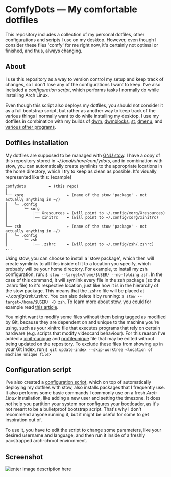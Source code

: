 ﻿# ComfyDots — My comfortable dotfiles

This repository includes a collection of my personal dotfiles, other configurations and scripts I use on my desktop. However, even though I consider these files 'comfy' for me right now, it's certainly not optimal or finished, and thus, always changing.

## About
I use this repository as a way to version control my setup and keep track of changes, so I don't lose any of the configurations I want to keep. I've also included a *configuration script*, which performs tasks I normally do while installing Arch Linux.

Even though this script also deploys my dotfiles, you should not consider it as a full bootstrap script, but rather as another way to keep track of the various things I normally want to do while installing my desktop. I use my dotfiles in combination with my builds of [dwm](https://github.com/consoom/dwm), [dwmblocks](https://github.com/consoom/dwmblocks), [st](https://github.com/consoom/st), [dmenu](https://github.com/consoom/dmenu), and [various other programs](https://github.com/consoom/comfydots/blob/main/packages.csv).

## Dotfiles installation
My dotfiles are supposed to be managed with [GNU stow](https://www.gnu.org/software/stow/). I have a copy of this repository stored in *~/.local/share/comfydots*, and in combination with stow, you can automatically create symlinks to the appropriate locations in the home directory, which I try to keep as clean as possible. It's visually represented like this: (example)
```
comfydots		   ← (this repo)
│
└── xorg                   ← (name of the stow 'package' - not actually anything in ~/)
│   └─ .config
│       └─ xorg
│           |── Xresources ← (will point to ~/.config/xorg/Xresources)
│           |── xinitrc    ← (will point to ~/.config/xorg/xinitrc)
│
└── zsh                    ← (name of the stow 'package' - not actually anything in ~/)
│   └─ .config
│       └─ zsh
│           |── .zshrc     ← (will point to ~/.config/zsh/.zshrc)
...
```
Using stow, you can choose to install a 'stow package', which then will create symlinks to all files inside of it to a location you specify, which probably will be your home directory.
For example, to install my zsh configuration, run: `$ stow --target=/home/$USER/ --no-folding zsh`. In the case of this command, it will symlink every file in the zsh package (so the .zshrc file) to it's respective location, just like how it is in the hierarchy of the stow package. This means that the .zshrc file will be placed at *~/.config/zsh/.zshrc*.
You can also delete it by running: `$ stow --target=/home/$USER/ -D zsh`.
To learn more about stow, you could for example read [this article](https://web.archive.org/web/20210515192752/https://alexpearce.me/2016/02/managing-dotfiles-with-stow/).

You might want to modify some files without them being tagged as modified by Git, because they are dependent on and unique to the machine you're using, such as your xinitrc file that executes programs that rely on certain hardware (e.g. scripts that modify videocard behaviour). For this reason I've added a [xinitrcunique](https://github.com/consoom/comfydots/blob/main/xorg/.config/xorg/xinitrcunique) and [profileunique](https://github.com/consoom/comfydots/blob/main/shell/.config/shell/profileunique) file that may be edited without being updated on the repository.
To exclude these files from showing up in your Git index, run `$ git update-index --skip-worktree <location of machine unique file>`

## Configuration script
I've also created a [configuration script](conf.sh), which on top of automatically deploying my dotfiles with stow, also installs packages that I frequently use. It also performs some basic commands I commonly use on a fresh *Arch Linux* installation, like adding a new user and setting the timezone. It does *not* help you partition your system nor configures your bootloader, as it's not meant to be a bulletproof bootstrap script. That's why I don't recommend anyone running it, but it might be useful for some to get inspiration out of.

To use it, you have to edit the script to change some parameters, like your desired username and language, and then run it inside of a freshly pacstrapped arch-chroot environment.

## Screenshot
![enter image description here](https://user-images.githubusercontent.com/33983173/166064884-fd3c6e0d-744d-4899-a680-dd997b72283b.png)
